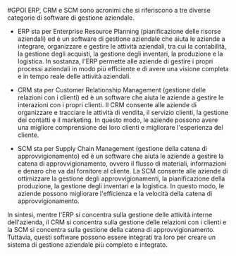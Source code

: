 #GPOI
ERP, CRM e SCM sono acronimi che si riferiscono a tre diverse categorie di software di gestione aziendale.

-   ERP sta per Enterprise Resource Planning (pianificazione delle risorse aziendali) ed è un software di gestione aziendale che aiuta le aziende a integrare, organizzare e gestire le attività aziendali, tra cui la contabilità, la gestione degli acquisti, la gestione degli inventari, la produzione e la logistica. In sostanza, l'ERP permette alle aziende di gestire i propri processi aziendali in modo più efficiente e di avere una visione completa e in tempo reale delle attività aziendali.
    
-   CRM sta per Customer Relationship Management (gestione delle relazioni con i clienti) ed è un software che aiuta le aziende a gestire le interazioni con i propri clienti. Il CRM consente alle aziende di organizzare e tracciare le attività di vendita, il servizio clienti, la gestione dei contatti e il marketing. In questo modo, le aziende possono avere una migliore comprensione dei loro clienti e migliorare l'esperienza del cliente.
    
-   SCM sta per Supply Chain Management (gestione della catena di approvvigionamento) ed è un software che aiuta le aziende a gestire la catena di approvvigionamento, ovvero il flusso di materiali, informazioni e denaro che va dal fornitore al cliente. La SCM consente alle aziende di ottimizzare la gestione degli approvvigionamenti, la pianificazione della produzione, la gestione degli inventari e la logistica. In questo modo, le aziende possono migliorare l'efficienza e la velocità della catena di approvvigionamento.
    

In sintesi, mentre l'ERP si concentra sulla gestione delle attività interne dell'azienda, il CRM si concentra sulla gestione delle relazioni con i clienti e la SCM si concentra sulla gestione della catena di approvvigionamento. Tuttavia, questi software possono essere integrati tra loro per creare un sistema di gestione aziendale più completo e integrato.